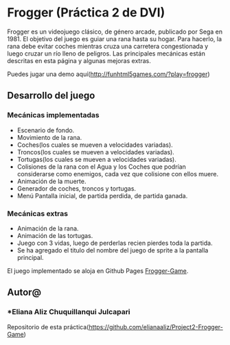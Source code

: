 # Frogger (Práctica 2 de DVI)

Frogger es un videojuego clásico, de género arcade, publicado por Sega en 1981. 
El objetivo del juego es guiar una rana hasta su hogar. Para hacerlo, la rana debe evitar
coches mientras cruza una carretera congestionada y luego cruzar un río lleno de peligros.
Las principales mecánicas están descritas en esta página y algunas mejoras extras.

Puedes jugar una demo aquí(http://funhtml5games.com/?play=frogger) 

## Desarrollo del juego

### Mecánicas implementadas

- Escenario de fondo.
- Movimiento de la rana.
- Coches(los cuales se mueven a velocidades variadas).
- Troncos(los cuales se mueven a velocidades variadas).
- Tortugas(los cuales se mueven a velocidades variadas).
- Colisiones de la rana con el Agua y los Coches que podrían considerarse 
  como enemigos, cada vez que colisione con ellos muere.
- Animación de la muerte.
- Generador de coches, troncos y tortugas.
- Menú Pantalla inicial, de partida perdida, de partida ganada.

### Mecánicas extras
- Animación de la rana.
- Animación de las tortugas.
- Juego con 3 vidas, luego de perderlas recien pierdes toda la partida.
- Se ha agregado el titulo del nombre del juego de sprite a la 
  pantalla principal.


El juego implementado se aloja en Github Pages [Frogger-Game](https://elianaaliz.github.io/Project2-Frogger-Game/).

## Autor@
###  *Eliana Aliz Chuquillanqui Julcapari

Repositorio de esta práctica(https://github.com/elianaaliz/Project2-Frogger-Game)
